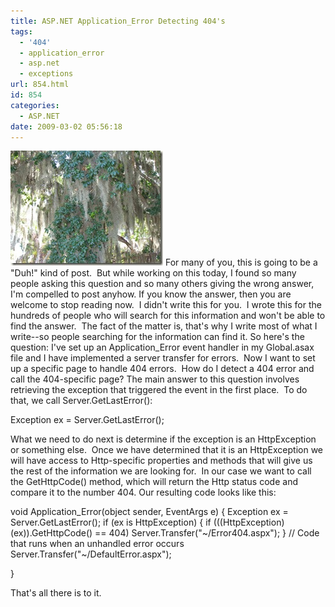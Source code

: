 ```yaml
---
title: ASP.NET Application_Error Detecting 404's
tags:
  - '404'
  - application_error
  - asp.net
  - exceptions
url: 854.html
id: 854
categories:
  - ASP.NET
date: 2009-03-02 05:56:18
---
```


![misc_vol3_046](/uploads/2009/02/misc-vol3-046.jpg) For many of you, this is going to be a "Duh!" kind of post.  But while working on this today, I found so many people asking this question and so many others giving the wrong answer, I'm compelled to post anyhow. If you know the answer, then you are welcome to stop reading now.  I didn't write this for you.  I wrote this for the hundreds of people who will search for this information and won't be able to find the answer.  The fact of the matter is, that's why I write most of what I write--so people searching for the information can find it.  So here's the question: I've set up an Application_Error event handler in my Global.asax file and I have implemented a server transfer for errors.  Now I want to set up a specific page to handle 404 errors.  How do I detect a 404 error and call the 404-specific page? The main answer to this question involves retrieving the exception that triggered the event in the first place.  To do that, we call Server.GetLastError():

Exception ex = Server.GetLastError();

What we need to do next is determine if the exception is an HttpException or something else.  Once we have determined that it is an HttpException we will have access to Http-specific properties and methods that will give us the rest of the information we are looking for.  In our case we want to call the GetHttpCode() method, which will return the Http status code and compare it to the number 404. Our resulting code looks like this:

void Application_Error(object sender, EventArgs e)
{
    Exception ex = Server.GetLastError();
    if (ex is HttpException)
    {
        if (((HttpException)(ex)).GetHttpCode() == 404)
            Server.Transfer("~/Error404.aspx");
    }
    // Code that runs when an unhandled error occurs Server.Transfer("~/DefaultError.aspx");

}

That's all there is to it.
